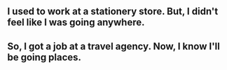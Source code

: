 ## I used to work at a stationery store.  But, I didn't feel like I was going anywhere.
## 
## So, I got a job at a travel agency.  Now, I know I'll be going places.